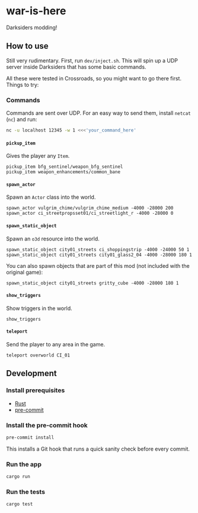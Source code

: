 # war-is-here

Darksiders modding!

## How to use

Still very rudimentary. First, run `dev/inject.sh`. This will spin up a UDP server inside Darksiders that has some basic commands.

All these were tested in Crossroads, so you might want to go there first. Things to try:

### Commands

Commands are sent over UDP. For an easy way to send them, install `netcat` (`nc`) and run:

```sh
nc -u localhost 12345 -w 1 <<<'your_command_here'
```

#### `pickup_item`

Gives the player any `Item`.

```
pickup_item bfg_sentinel/weapon_bfg_sentinel
pickup_item weapon_enhancements/common_bane
```

#### `spawn_actor`

Spawn an `Actor` class into the world.

```
spawn_actor vulgrim_chime/vulgrim_chime_medium -4000 -28000 200
spawn_actor ci_streetpropsset01/ci_streetlight_r -4000 -28000 0
```

#### `spawn_static_object`

Spawn an `o3d` resource into the world.

```
spawn_static_object city01_streets ci_shoppingstrip -4000 -24000 50 1
spawn_static_object city01_streets city01_glass2_04 -4000 -28000 180 1
```

You can also spawn objects that are part of this mod (not included with the original game):

```
spawn_static_object city01_streets gritty_cube -4000 -28000 180 1
```

#### `show_triggers`

Show triggers in the world.

```
show_triggers
```

#### `teleport`

Send the player to any area in the game.

```
teleport overworld CI_01
```

## Development

### Install prerequisites

- [Rust]
- [pre-commit]

[Rust]: https://www.rust-lang.org/
[pre-commit]: https://pre-commit.com/

### Install the pre-commit hook

```sh
pre-commit install
```

This installs a Git hook that runs a quick sanity check before every commit.

### Run the app

```sh
cargo run
```

### Run the tests

```sh
cargo test
```
